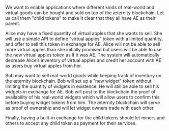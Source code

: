 We want to enable applications where different kinds of real-world and virtual goods can be bought and sold on top of the æternity blockchain. Let us call them "child tokens" to make it clear that they all have AE as their parent.

Alice may have a fixed quantity of virtual apples that she wants to sell. She will use a simple API to define “virtual apples” token with a limited quantity, and offer to sell this token in exchange for AE. Alice will not be able to sell more virtual apples than she initially promised but users will be able to use the new virtual apples token as if it was AE. The system will automatically decrease Alice’s inventory of virtual apples and credit her account with AE as users buy virtual apples from her.

Bob may want to sell real-world goods while keeping track of inventory on the æternity blockchain. Bob will set up a "new widget" token without limiting the quantity of widgets in existence. He will still be able to sell his widgets in exchange for AE. Bob will post to the blockchain the proof of availability of his real-world widgets which will allow users to confirm this before buying widget tokens from him. The æternity blockchain will serve as proof of ownership and will let widget owners trade with each other.

Finally, having a built-in exchange for the child tokens should let miners and others to accept any child token as payment for their services.

